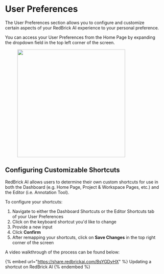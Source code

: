 # User Preferences

The User Preferences section allows you to configure and customize certain aspects of your RedBrick AI experience to your personal preference.

You can access your User Preferences from the Home Page by expanding the dropdown field in the top left corner of the screen.

<div data-full-width="true">

<figure><img src="../.gitbook/assets/CleanShot 2024-09-24 at 12.32.09@2x (1).png" alt="" width="352"><figcaption></figcaption></figure>

</div>

## Configuring Customizable Shortcuts

RedBrick AI allows users to determine their own custom shortcuts for use in both the Dashboard (e.g. Home Page, Project & Workspace Pages, etc.) and the Editor (i.e. Annotation Tool).

To configure your shortcuts:

1. Navigate to either the Dashboard Shortcuts or the Editor Shortcuts tab of your User Preferences
2. Click on the keyboard shortcut you'd like to change
3. Provide a new input
4. Click **Confirm**
5. After remapping your shortcuts, click on **Save Changes** in the top right corner of the screen

A video walkthrough of the process can be found below:

{% embed url="https://share.redbrickai.com/BsYGDyHX" %}
Updating a shortcut on RedBrick AI
{% endembed %}
